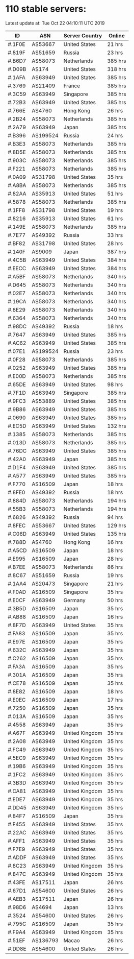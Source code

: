 # 110 stable servers:

Latest update at: Tue Oct 22 04:10:11 UTC 2019

| ID | ASN | Server Country | Online |
| -- | --- | -------------- | ------ |
| #.1F0E | AS53667 | United States | 21 hrs |
| #.819F | AS51659 | Russia | 23 hrs |
| #.B6D7 | AS58073 | Netherlands | 385 hrs |
| #.D09B | AS174 | United States | 318 hrs |
| #.1AFA | AS63949 | United States | 385 hrs |
| #.3769 | AS21409 | France | 385 hrs |
| #.3C59 | AS63949 | Singapore | 385 hrs |
| #.72B3 | AS63949 | United States | 385 hrs |
| #.766E | AS4760 | Hong Kong | 26 hrs |
| #.2B24 | AS58073 | Netherlands | 385 hrs |
| #.2A79 | AS63949 | Japan | 385 hrs |
| #.B396 | AS199524 | Russia | 24 hrs |
| #.B3E3 | AS58073 | Netherlands | 385 hrs |
| #.8D5E | AS58073 | Netherlands | 385 hrs |
| #.903C | AS58073 | Netherlands | 385 hrs |
| #.F221 | AS58073 | Netherlands | 385 hrs |
| #.0A09 | AS31798 | United States | 35 hrs |
| #.A8BA | AS58073 | Netherlands | 385 hrs |
| #.82AA | AS35913 | United States | 51 hrs |
| #.5878 | AS58073 | Netherlands | 385 hrs |
| #.1FF8 | AS31798 | United States | 19 hrs |
| #.8216 | AS35913 | United States | 61 hrs |
| #.149E | AS58073 | Netherlands | 385 hrs |
| #.7E77 | AS49392 | Russia | 33 hrs |
| #.BF82 | AS31798 | United States | 28 hrs |
| #.140F | AS9009 | Japan | 387 hrs |
| #.4C5B | AS63949 | United States | 384 hrs |
| #.EECC | AS63949 | United States | 384 hrs |
| #.A5BF | AS58073 | Netherlands | 340 hrs |
| #.D645 | AS58073 | Netherlands | 340 hrs |
| #.02E7 | AS58073 | Netherlands | 340 hrs |
| #.19CA | AS58073 | Netherlands | 340 hrs |
| #.8E29 | AS58073 | Netherlands | 340 hrs |
| #.6364 | AS58073 | Netherlands | 340 hrs |
| #.98DC | AS49392 | Russia | 18 hrs |
| #.7647 | AS63949 | United States | 385 hrs |
| #.AC62 | AS63949 | United States | 385 hrs |
| #.07E1 | AS199524 | Russia | 23 hrs |
| #.0F28 | AS58073 | Netherlands | 385 hrs |
| #.0252 | AS63949 | United States | 385 hrs |
| #.E00D | AS58073 | Netherlands | 385 hrs |
| #.65DE | AS63949 | United States | 98 hrs |
| #.7F1D | AS63949 | Singapore | 385 hrs |
| #.9FC3 | AS53889 | United States | 385 hrs |
| #.9B86 | AS63949 | United States | 385 hrs |
| #.0690 | AS63949 | United States | 385 hrs |
| #.EC5D | AS63949 | United States | 132 hrs |
| #.1385 | AS58073 | Netherlands | 385 hrs |
| #.013D | AS58073 | Netherlands | 385 hrs |
| #.76DC | AS63949 | United States | 385 hrs |
| #.42A0 | AS63949 | Japan | 385 hrs |
| #.D1F4 | AS63949 | United States | 385 hrs |
| #.A577 | AS63949 | United States | 385 hrs |
| #.F770 | AS16509 | Japan | 18 hrs |
| #.8FE0 | AS49392 | Russia | 18 hrs |
| #.884D | AS58073 | Netherlands | 194 hrs |
| #.55B3 | AS58073 | Netherlands | 194 hrs |
| #.6826 | AS49392 | Russia | 94 hrs |
| #.8FEC | AS53667 | United States | 129 hrs |
| #.C06D | AS63949 | United States | 135 hrs |
| #.788D | AS4760 | Hong Kong | 16 hrs |
| #.A5CD | AS16509 | Japan | 18 hrs |
| #.E995 | AS16509 | Japan | 28 hrs |
| #.B7EE | AS58073 | Netherlands | 86 hrs |
| #.8C67 | AS51659 | Russia | 19 hrs |
| #.1AA4 | AS20473 | Singapore | 21 hrs |
| #.F0AD | AS16509 | Singapore | 35 hrs |
| #.E0CF | AS63949 | Germany | 50 hrs |
| #.3B5D | AS16509 | Japan | 35 hrs |
| #.AB88 | AS16509 | Japan | 16 hrs |
| #.8F7D | AS63949 | United States | 35 hrs |
| #.FA83 | AS16509 | Japan | 35 hrs |
| #.E97E | AS16509 | Japan | 35 hrs |
| #.632C | AS63949 | Japan | 35 hrs |
| #.C262 | AS16509 | Japan | 35 hrs |
| #.FA3A | AS16509 | Japan | 35 hrs |
| #.301A | AS16509 | Japan | 35 hrs |
| #.CE78 | AS16509 | Japan | 35 hrs |
| #.8E82 | AS16509 | Japan | 18 hrs |
| #.E0EC | AS16509 | Japan | 17 hrs |
| #.7250 | AS16509 | Japan | 35 hrs |
| #.013A | AS16509 | Japan | 35 hrs |
| #.4558 | AS63949 | Japan | 35 hrs |
| #.A67F | AS63949 | United Kingdom | 35 hrs |
| #.2A08 | AS63949 | United Kingdom | 35 hrs |
| #.FC49 | AS63949 | United Kingdom | 35 hrs |
| #.5EC9 | AS63949 | United Kingdom | 35 hrs |
| #.19B6 | AS63949 | United Kingdom | 35 hrs |
| #.1FC2 | AS63949 | United Kingdom | 35 hrs |
| #.3B3D | AS63949 | United Kingdom | 35 hrs |
| #.CA81 | AS63949 | United Kingdom | 35 hrs |
| #.EDE7 | AS63949 | United Kingdom | 35 hrs |
| #.DD45 | AS63949 | United Kingdom | 35 hrs |
| #.84F7 | AS16509 | Japan | 35 hrs |
| #.F455 | AS63949 | United States | 35 hrs |
| #.22AC | AS63949 | United States | 35 hrs |
| #.AFF1 | AS63949 | United States | 35 hrs |
| #.F7E9 | AS63949 | United States | 35 hrs |
| #.ADDF | AS63949 | United States | 35 hrs |
| #.8C23 | AS63949 | United Kingdom | 35 hrs |
| #.847C | AS63949 | United Kingdom | 35 hrs |
| #.43FE | AS17511 | Japan | 26 hrs |
| #.67D1 | AS54600 | United States | 26 hrs |
| #.AEB3 | AS17511 | Japan | 26 hrs |
| #.98D6 | AS4694 | Japan | 13 hrs |
| #.3524 | AS54600 | United States | 26 hrs |
| #.795C | AS16509 | Japan | 35 hrs |
| #.F9A4 | AS63949 | United Kingdom | 35 hrs |
| #.51EF | AS136793 | Macao | 26 hrs |
| #.DD8E | AS54600 | United States | 26 hrs |

